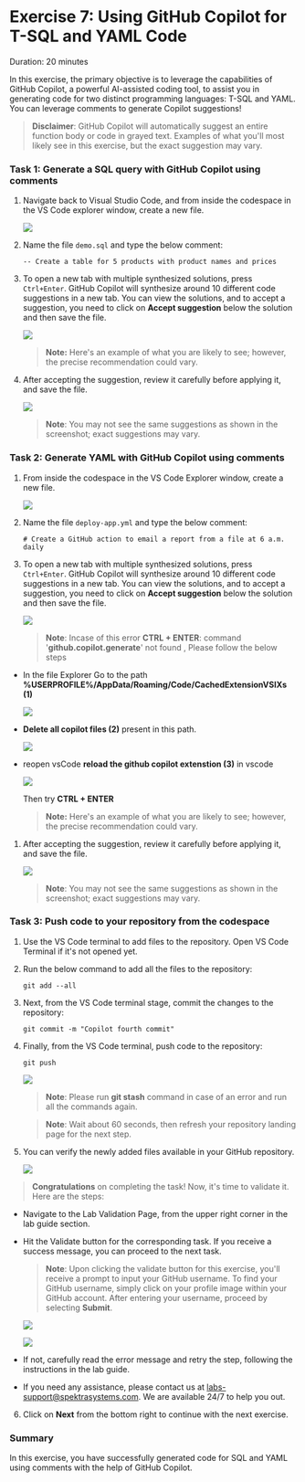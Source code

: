 # Exercise 7: Using GitHub Copilot for T-SQL and YAML Code

Duration: 20 minutes

In this exercise, the primary objective is to leverage the capabilities of GitHub Copilot, a powerful AI-assisted coding tool, to assist you in generating code for two distinct programming languages: T-SQL and YAML. You can leverage comments to generate Copilot suggestions!

>**Disclaimer**: GitHub Copilot will automatically suggest an entire function body or code in grayed text. Examples of what you'll most likely see in this exercise, but the exact suggestion may vary.

### Task 1: Generate a SQL query with GitHub Copilot using comments

1. Navigate back to Visual Studio Code, and from inside the codespace in the VS Code explorer window, create a new file.

    ![](../media/chat-code-new.png)

1. Name the file `demo.sql` and type the below comment:

   ```
   -- Create a table for 5 products with product names and prices
   ```

1. To open a new tab with multiple synthesized solutions, press `Ctrl+Enter`. GitHub Copilot will synthesize around 10 different code suggestions in a new tab. You can view the solutions, and to accept a suggestion, you need to click on **Accept suggestion** below the solution and then save the file.

   ![](../media/ex7-t1-s3.png)

   > **Note:** Here's an example of what you are likely to see; however, the precise recommendation could vary.

1. After accepting the suggestion, review it carefully before applying it, and save the file.

   ![](../media/demo-sql-1.png)

   >**Note**: You may not see the same suggestions as shown in the screenshot; exact suggestions may vary.

### Task 2: Generate YAML with GitHub Copilot using comments
   
1. From inside the codespace in the VS Code Explorer window, create a new file.

    ![](../media/chat-code-new.png)

1. Name the file `deploy-app.yml` and type the below comment:

   ```
   # Create a GitHub action to email a report from a file at 6 a.m. daily
   ```

1. To open a new tab with multiple synthesized solutions, press `Ctrl+Enter`. GitHub Copilot will synthesize around 10 different code suggestions in a new tab. You can view the solutions, and to accept a suggestion, you need to click on **Accept suggestion** below the solution and then save the file.

   ![](../media/ex7-t2-s3.png)

   >**Note**:  Incase of this error **CTRL + ENTER**: command '**github.copilot.generate**' not found , Please follow the below steps
   
- In the file Explorer Go to the path **%USERPROFILE%/AppData/Roaming/Code/CachedExtensionVSIXs (1)**

   ![](../media/exe1.png)
  
- **Delete all copilot files (2)** present in this path.
  
   ![](../media/github.png)
  
- reopen vsCode **reload the github copilot extenstion (3)** in vscode

   ![](../media/reloadreq.png)
  
   Then try **CTRL + ENTER**

   > **Note:** Here's an example of what you are likely to see; however, the precise recommendation could vary.

1. After accepting the suggestion, review it carefully before applying it, and save the file.

   ![](../media/demo-yaml-1.png)

   >**Note**: You may not see the same suggestions as shown in the screenshot; exact suggestions may vary.

### Task 3: Push code to your repository from the codespace

1. Use the VS Code terminal to add files to the repository. Open VS Code Terminal if it's not opened yet.

1. Run the below command to add all the files to the repository:
   
   ```
   git add --all
   ```

1. Next, from the VS Code terminal stage, commit the changes to the repository:

   ```
   git commit -m "Copilot fourth commit"
   ```

1. Finally, from the VS Code terminal, push code to the repository:

   ```
   git push
   ```

   ![](../media/ex-6-push.png)

   >**Note**: Please run **git stash** command in case of an error and run all the commands again.

   >**Note**: Wait about 60 seconds, then refresh your repository landing page for the next step.

1. You can verify the newly added files available in your GitHub repository.

   ![](../media/ex-6-github.png)

> **Congratulations** on completing the task! Now, it's time to validate it. Here are the steps:
 
- Navigate to the Lab Validation Page, from the upper right corner in the lab guide section.
- Hit the Validate button for the corresponding task. If you receive a success message, you can proceed to the next task.

   >**Note**: Upon clicking the validate button for this exercise, you'll receive a prompt to input your GitHub username. To find your GitHub username, simply click on your profile image within your GitHub account. After entering your username, proceed by selecting **Submit**.

   ![](../media/lab1-19.png)

   ![](../media/lab1-17.png)

- If not, carefully read the error message and retry the step, following the instructions in the lab guide.
- If you need any assistance, please contact us at labs-support@spektrasystems.com. We are available 24/7 to help you out.


6. Click on **Next** from the bottom right to continue with the next exercise.

### Summary

In this exercise, you have successfully generated code for SQL and YAML using comments with the help of GitHub Copilot.

